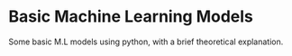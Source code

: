 # Basic Machine Learning Models 
Some basic M.L models using python, with a brief theoretical explanation.
